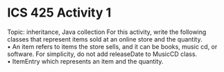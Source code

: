 # ICS 425 Activity 1
Topic: inheritance, Java collection 
For this activity, write the following classes that represent items sold at an online store and the quantity.  
•	An item refers to items the store sells, and it can be books, music cd, or software.   For simplicity, do not add releaseDate to MusicCD class.   
•	ItemEntry which represents an item and the quantity.  
